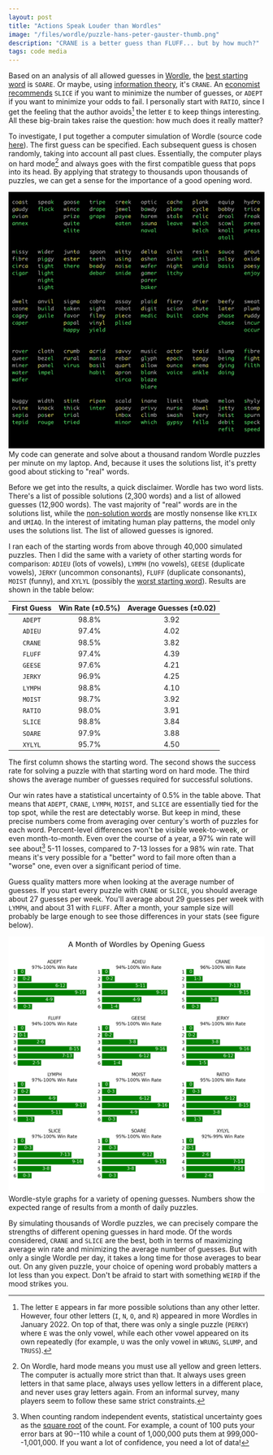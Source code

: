 ```yaml
---
layout: post
title: "Actions Speak Louder than Wordles"
image: "/files/wordle/puzzle-hans-peter-gauster-thumb.png"
description: "CRANE is a better guess than FLUFF... but by how much?"
tags: code media
---
```


Based on an analysis of all allowed guesses in [Wordle][wordle], the [best starting word][soare] is `SOARE`.
Or maybe, using [information theory][crane], it's `CRANE`.
An [economist recommends][slice] `SLICE` if you want to minimize the number of guesses, or `ADEPT` if you want to minimize your odds to fail.
I personally start with `RATIO`, since I get the feeling that the author avoids[^1] the letter `E` to keep things interesting.
All these big-brain takes raise the question: how much does it really matter?

[^1]: The letter `E` appears in far more possible solutions than any other letter. However, four other letters (`I`, `N`, `O`, and `R`) appeared in more Wordles in January 2022. On top of that, there was only a single puzzle (`PERKY`) where `E` was the only vowel, while each other vowel appeared on its own repeatedly (for example, `U` was the only vowel in `WRUNG`, `SLUMP`, and `TRUSS`).

To investigate, I put together a computer simulation of Wordle (source code [here][source]).
The first guess can be specified.
Each subsequent guess is chosen randomly, taking into account all past clues.
Essentially, the computer plays on hard mode[^2] and always goes with the first compatible guess that pops into its head.
By applying that strategy to thousands upon thousands of puzzles, we can get a sense for the importance of a good opening word.

[^2]: On Wordle, hard mode means you must use all yellow and green letters. The computer is actually more strict than that. It always uses green letters in that same place, always uses yellow letters in a different place, and never uses gray letters again. From an informal survey, many players seem to follow these same strict constraints.

![Wordle Simulation Screenshot](/files/wordle/wordle-simulation.png)
<span class="figure-caption">My code can generate and solve about a thousand random Wordle puzzles per minute on my laptop. And, because it uses the solutions list, it's pretty good about sticking to "real" words.</span>

Before we get into the results, a quick disclaimer.
Wordle has two word lists.
There's a list of possible solutions (2,300 words) and a list of allowed guesses (12,900 words).
The vast majority of "real" words are in the solutions list, while the [non-solution words][non_solutions] are mostly nonsense like `KYLIX` and `UMIAQ`.
In the interest of imitating human play patterns, the model only uses the solutions list.
The list of allowed guesses is ignored.

I ran each of the starting words from above through 40,000 simulated puzzles.
Then I did the same with a variety of other starting words for comparison: `ADIEU` (lots of vowels), `LYMPH` (no vowels), `GEESE` (duplicate vowels), `JERKY` (uncommon consonants), `FLUFF` (duplicate consonants), `MOIST` (funny), and `XYLYL` (possibly the [worst starting word][soare]).
Results are shown in the table below:

| First Guess | Win Rate (±0.5%) | Average Guesses (±0.02) |
|:-----------:|:----------------:|:-----------------------:|
| `ADEPT`     |         98.8%    |            3.92         |
| `ADIEU`     |         97.4%    |            4.02         |
| `CRANE`     |         98.5%    |            3.82         |
| `FLUFF`     |         97.4%    |            4.39         |
| `GEESE`     |         97.6%    |            4.21         |
| `JERKY`     |         96.9%    |            4.25         |
| `LYMPH`     |         98.8%    |            4.10         |
| `MOIST`     |         98.7%    |            3.92         |
| `RATIO`     |         98.0%    |            3.91         |
| `SLICE`     |         98.8%    |            3.84         |
| `SOARE`     |         97.9%    |            3.88         |
| `XYLYL`     |         95.7%    |            4.50         |

<p class='figure-caption'>The first column shows the starting word. The second shows the success rate for solving a puzzle with that starting word on hard mode. The third shows the average number of guesses required for successful solutions.</p>

Our win rates have a statistical uncertainty of 0.5% in the table above.
That means that `ADEPT`, `CRANE`, `LYMPH`, `MOIST`, and `SLICE` are essentially tied for the top spot, while the rest are detectably worse.
But keep in mind, these precise numbers come from averaging over century's worth of puzzles for each word.
Percent-level differences won't be visible week-to-week, or even month-to-month.
Even over the course of a year, a 97% win rate will see about[^4] 5-11 losses, compared to 7-13 losses for a 98% win rate.
That means it's very possible for a "better" word to fail more often than a "worse" one, even over a significant period of time.

[^4]: When counting random independent events, statistical uncertainty goes as the [square root][sqrt_n] of the count. For example, a count of 100 puts your error bars at 90--110 while a count of 1,000,000 puts them at 999,000--1,001,000. If you want a lot of confidence, you need a lot of data!

Guess quality matters more when looking at the average number of guesses.
If you start every puzzle with `CRANE` or `SLICE`, you should average about 27 guesses per week.
You'll average about 29 guesses per week with `LYMPH`, and about 31 with `FLUFF`.
After a month, your sample size will probably be large enough to see those differences in your stats (see figure below).

![A Month of Wordles](/files/wordle/wordle-graphs-month.png)
<span class="figure-caption">Wordle-style graphs for a variety of opening guesses. Numbers show the expected range of results from a month of daily puzzles.</span>

By simulating thousands of Wordle puzzles, we can precisely compare the strengths of different opening guesses in hard mode.
Of the words considered, `CRANE` and `SLICE` are the best, both in terms of maximizing average win rate and minimizing the average number of guesses.
But with only a single Wordle per day, it takes a long time for those averages to bear out.
On any given puzzle, your choice of opening word probably matters a lot less than you expect.
Don't be afraid to start with something `WEIRD` if the mood strikes you.


[sqrt_n]: https://www.physicsforums.com/threads/uncertainty-as-n-why.623331/
[wordle]: https://www.nytimes.com/games/wordle/index.html
[adieu]: https://twitter.com/SeanTrende/status/1482813001598181378
[adieu_bad]: https://twitter.com/NateSilver538/status/1483088086124933122
[source]: https://github.com/charles-uno/misc-plots/tree/master/wordle
[non_solutions]: https://github.com/charles-uno/misc-plots/blob/master/wordle/non-solutions.txt
[wardle]: https://en.wikipedia.org/wiki/Josh_Wardle
[soare]: https://blog.reecemath.com/best-and-worst-wordle-words
[crane]: https://www.inverse.com/gaming/wordle-best-starting-word-revealed-computer-program-math
[slice]: https://economictimes.indiatimes.com/magazines/panache/wordle-no-more-difficult-top-3-words-to-win-in-fewer-guesses-a-combination-of-vowels-and-more/articleshow/89480963.cms
[archive]: https://metzger.media/games/wordle-archive/
